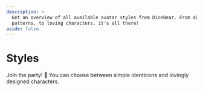 ```yaml
---
description: >
  Get an overview of all available avatar styles from DiceBear. From abstract
  patterns, to loving characters, it's all there!
aside: false
---
```


<script setup lang="ts">
import StyleList from "@theme/components/StyleList.vue";
</script>

# Styles

Join the party! 🥳 You can choose between simple identicons and lovingly
designed characters.

<StyleList />
